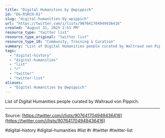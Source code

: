 ```yaml
---
title: "Digital Humanities by @wpippich"
id: "DG-RSRCH-81"
slug: "digital-humanities-by-wpippich"
url: "https://twitter.com/i/lists/907641704949436416"
created: "August 31, 2025 2:51 PM"
resource_type: "twitter list"
resource_type_original: "twitter list"
resource_type_10: "Community, Training & Curation"
summary: "List of Digital Humanities people curated by Waltraud von Pippich."
tags:
  - "digital-history"
  - "digital-humanities"
  - "list"
  - "r"
  - "twitter"
  - "twitter-list"
aliases:
  - "Digital Humanities by @wpippich"
---
```


List of Digital Humanities people curated by Waltraud von Pippich.

---

Source: [https://twitter.com/i/lists/907641704949436416](https://twitter.com/i/lists/907641704949436416)

#digital-history #digital-humanities #list #r #twitter #twitter-list
